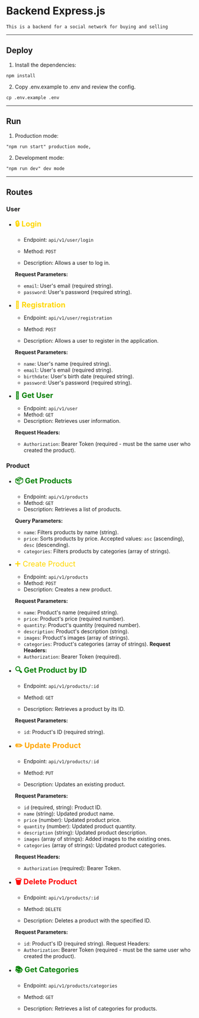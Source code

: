 # Backend Express.js

`This is a backend for a social network for buying and selling`

---

## Deploy

1. Install the dependencies:

```shell
npm install
```

2. Copy .env.example to .env and review the config.

```shell
cp .env.example .env
```

---

## Run

1. Production mode:

```shell
"npm run start" production mode,
```

2. Development mode:

```shell
"npm run dev" dev mode
```

---

## Routes

### User

- <span style="color: gold; font-size: 1.25rem">**🔒 Login**</span>

  - Endpoint: `api/v1/user/login`

  - Method: `POST`

  - Description: Allows a user to log in.

  **Request Parameters:**

  - `email`: User's email (required string).
  - `password`: User's password (required string).

- <span style="color: gold; font-size: 1.25rem">**📝 Registration**</span>

  - Endpoint: `api/v1/user/registration`

  - Method: `POST`

  - Description: Allows a user to register in the application.

  **Request Parameters:**

  - `name`: User's name (required string).
  - `email`: User's email (required string).
  - `birthdate`: User's birth date (required string).
  - `password`: User's password (required string).

- <span style="color: green; font-size: 1.25rem">**👤 Get User**</span>

  - Endpoint: `api/v1/user`
  - Method: `GET`
  - Description: Retrieves user information.

  **Request Headers:**

  - `Authorization`: Bearer Token (required - must be the same user who created the product).

### Product

- <span style="color: green; font-size: 1.25rem">**📦 Get Products**</span>

  - Endpoint: `api/v1/products`
  - Method: `GET`
  - Description: Retrieves a list of products.

  **Query Parameters:**

  - `name`: Filters products by name (string).
  - `price`: Sorts products by price. Accepted values: `asc` (ascending), `desc` (descending).
  - `categories`: Filters products by categories (array of strings).

- <span style="color: gold; font-size: 1.25rem">➕ Create Product</span>

  - Endpoint: `api/v1/products`
  - Method: `POST`
  - Description: Creates a new product.

  **Request Parameters:**

  - `name`: Product's name (required string).
  - `price`: Product's price (required number).
  - `quantity`: Product's quantity (required number).
  - `description`: Product's description (string).
  - `images`: Product's images (array of strings).
  - `categories`: Product's categories (array of strings).
    **Request Headers:**
  - `Authorization`: Bearer Token (required).

- <span style="color: green; font-size: 1.25rem">**🔍 Get Product by ID**</span>

  - Endpoint: `api/v1/products/:id`

  - Method: `GET`

  - Description: Retrieves a product by its ID.

  **Request Parameters:**

  - `id`: Product's ID (required string).

- <span style="color: orange; font-size: 1.25rem">**✏️ Update Product**</span>

  - Endpoint: `api/v1/products/:id`

  - Method: `PUT`

  - Description: Updates an existing product.

  **Request Parameters:**

  - `id` (required, string): Product ID.
  - `name` (string): Updated product name.
  - `price` (number): Updated product price.
  - `quantity` (number): Updated product quantity.
  - `description` (string): Updated product description.
  - `images` (array of strings): Added images to the existing ones.
  - `categories` (array of strings): Updated product categories.

  **Request Headers:**

  - `Authorization` (required): Bearer Token.

- <span style="color: red; font-size: 1.25rem">**🗑️ Delete Product**</span>

  - Endpoint: `api/v1/products/:id`

  - Method: `DELETE`

  - Description: Deletes a product with the specified ID.

  **Request Parameters:**

  - `id`: Product's ID (required string).
    Request Headers:
  - `Authorization`: Bearer Token (required - must be the same user who created the product).

- <span style="color: green; font-size: 1.25rem">**📚 Get Categories**</span>

  - Endpoint: `api/v1/products/categories`

  - Method: `GET`

  - Description: Retrieves a list of categories for products.
